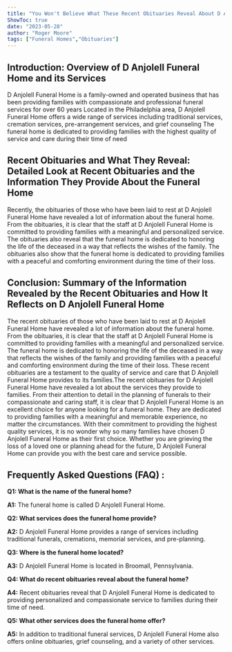 ```yaml
---
title: "You Won't Believe What These Recent Obituaries Reveal About D Anjolell Funeral Home"
ShowToc: true 
date: "2023-05-28"
author: "Roger Moore" 
tags: ["Funeral Homes","Obituaries"]
---
```

## Introduction: Overview of D Anjolell Funeral Home and its Services

D Anjolell Funeral Home is a family-owned and operated business that has been providing families with compassionate and professional funeral services for over 60 years Located in the Philadelphia area, D Anjolell Funeral Home offers a wide range of services including traditional services, cremation services, pre-arrangement services, and grief counseling The funeral home is dedicated to providing families with the highest quality of service and care during their time of need

## Recent Obituaries and What They Reveal: Detailed Look at Recent Obituaries and the Information They Provide About the Funeral Home

Recently, the obituaries of those who have been laid to rest at D Anjolell Funeral Home have revealed a lot of information about the funeral home. From the obituaries, it is clear that the staff at D Anjolell Funeral Home is committed to providing families with a meaningful and personalized service. The obituaries also reveal that the funeral home is dedicated to honoring the life of the deceased in a way that reflects the wishes of the family. The obituaries also show that the funeral home is dedicated to providing families with a peaceful and comforting environment during the time of their loss.

## Conclusion: Summary of the Information Revealed by the Recent Obituaries and How It Reflects on D Anjolell Funeral Home

The recent obituaries of those who have been laid to rest at D Anjolell Funeral Home have revealed a lot of information about the funeral home. From the obituaries, it is clear that the staff at D Anjolell Funeral Home is committed to providing families with a meaningful and personalized service. The funeral home is dedicated to honoring the life of the deceased in a way that reflects the wishes of the family and providing families with a peaceful and comforting environment during the time of their loss. These recent obituaries are a testament to the quality of service and care that D Anjolell Funeral Home provides to its families.The recent obituaries for D Anjolell Funeral Home have revealed a lot about the services they provide to families. From their attention to detail in the planning of funerals to their compassionate and caring staff, it is clear that D Anjolell Funeral Home is an excellent choice for anyone looking for a funeral home. They are dedicated to providing families with a meaningful and memorable experience, no matter the circumstances. With their commitment to providing the highest quality services, it is no wonder why so many families have chosen D Anjolell Funeral Home as their first choice. Whether you are grieving the loss of a loved one or planning ahead for the future, D Anjolell Funeral Home can provide you with the best care and service possible.

## Frequently Asked Questions (FAQ) :
**Q1: What is the name of the funeral home?**

**A1:** The funeral home is called D Anjolell Funeral Home.

**Q2: What services does the funeral home provide?**

**A2:** D Anjolell Funeral Home provides a range of services including traditional funerals, cremations, memorial services, and pre-planning.

**Q3: Where is the funeral home located?**

**A3:** D Anjolell Funeral Home is located in Broomall, Pennsylvania.

**Q4: What do recent obituaries reveal about the funeral home?**

**A4:** Recent obituaries reveal that D Anjolell Funeral Home is dedicated to providing personalized and compassionate service to families during their time of need.

**Q5: What other services does the funeral home offer?**

**A5:** In addition to traditional funeral services, D Anjolell Funeral Home also offers online obituaries, grief counseling, and a variety of other services.



